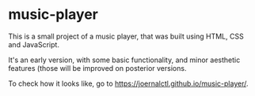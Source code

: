 # music-player
This is a small project of a  music player, that was built using HTML, CSS and JavaScript.

It's an early version, with some basic functionality, and minor aesthetic features (those will be improved on posterior versions. 

To check how it looks like, go to https://joernalctl.github.io/music-player/.
